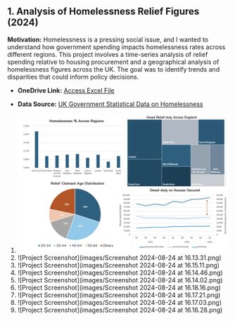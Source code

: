 ## 1. Analysis of Homelessness Relief Figures (2024)
**Motivation:** Homelessness is a pressing social issue, and I wanted to understand how government spending impacts homelessness rates across different regions. This project involves a time-series analysis of relief spending relative to housing procurement and a geographical analysis of homelessness figures across the UK. The goal was to identify trends and disparities that could inform policy decisions. 

- **OneDrive Link:**
  [Access Excel File](https://onedrive.live.com/personal/c88ea4021b131a70/_layouts/15/Doc.aspx?resid=C88EA4021B131A70!s4ba9686b3553450bb4dc9e1c5d18dffe&cid=c88ea4021b131a70&migratedtospo=true&app=Excel)

- **Data Source:**
  [UK Government Statistical Data on Homelessness](https://www.gov.uk/government/statistical-data-sets/live-tables-on-homelessness)


1. ![Project Screenshot](images/dashboard.png)
2. ![Project Screenshot](images/Screenshot 2024-08-24 at 16.13.31.png)
3. ![Project Screenshot](images/Screenshot 2024-08-24 at 16.15.11.png)
4. ![Project Screenshot](images/Screenshot 2024-08-24 at 16.14.46.png)
5. ![Project Screenshot](images/Screenshot 2024-08-24 at 16.14.02.png)
6. ![Project Screenshot](images/Screenshot 2024-08-24 at 16.18.16.png)
7. ![Project Screenshot](images/Screenshot 2024-08-24 at 16.17.21.png)
8. ![Project Screenshot](images/Screenshot 2024-08-24 at 16.17.03.png)
9. ![Project Screenshot](images/Screenshot 2024-08-24 at 16.16.28.png)
